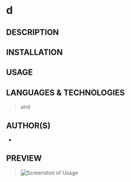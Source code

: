 
  # d

  ## DESCRIPTION
   >   
   >   
   >   
   >    

  ## INSTALLATION

   > 

  ## USAGE
  

  ## LANGUAGES & TECHNOLOGIES
   >  and 

  ## AUTHOR(S)
  >
  - [](https://www.github.com/)
>

  

  ## PREVIEW
  > ![Screenshot of Usage]()
